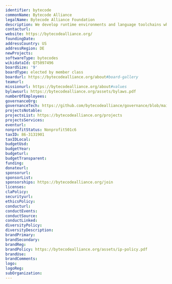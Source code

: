 ```yaml
---
identifier: bytecode
commonName: Bytecode Alliance
legalName: Bytecode Alliance Foundation
description: We develop runtime environments and language toolchains where security, efficiency, and modularity can all coexist across a wide range of devices and architectures
contacturl: 
website: https://bytecodealliance.org/
foundingDate:
addressCountry: US
addressRegion: DE
newProjects:
softwareType: bytecodes
wikidataId: Q75097496
boardSize: '9'
boardType: elected by member class
boardurl: https://bytecodealliance.org/about#board-gallery
teamurl:
missionurl: https://bytecodealliance.org/about#values
bylawsurl: https://bytecodealliance.org/assets/bylaws.pdf
numberOfEmployees:
governanceOrg:
governanceTech: https://github.com/bytecodealliance/governance/blob/main/TSC/charter.md
projectsNotable:
projectsList: https://bytecodealliance.org/projects
projectsServices:
eventurl:
nonprofitStatus: Nonprofit501c6
taxID: 86-3131901
taxIDLocal:
budgetUsd:
budgetYear:
budgeturl:
budgetTransparent:
funding:
donateurl:
sponsorurl:
sponsorList:
sponsorships: https://bytecodealliance.org/join
licenses:
claPolicy:
securityurl:
ethicsPolicy:
conducturl:
conductEvents:
conductSource:
conductLinked:
diversityPolicy:
diversityDescription:
brandPrimary:
brandSecondary:
brandReg:
brandPolicy: https://bytecodealliance.org/assets/ip-policy.pdf
brandUse:
brandComments:
logo:
logoReg:
subOrganization:
---
```


